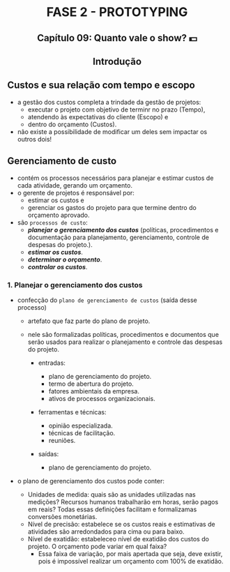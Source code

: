 <div id="fase02" align="center">
<h1>FASE 2 - PROTOTYPING</h1>
<h2>Capítulo 09: Quanto vale o show? 💵</h2>
</div>

<div align="center">

## Introdução

</div>

## Custos e sua relação com tempo e escopo

- a gestão dos custos completa a trindade da gestão de projetos:
  - executar o projeto com objetivo de terminr no prazo (Tempo), 
  - atendendo às expectativas do cliente (Escopo) e 
  - dentro do orçamento (Custos).
- não existe a possibilidade de modificar um deles sem impactar os outros dois!

## Gerenciamento de custo

- contém os processos necessários para planejar e estimar custos de cada atividade, gerando um orçamento.
- o gerente de projetos é responsável por:
  - estimar os custos e
  - gerenciar os gastos do projeto para que termine dentro do orçamento aprovado.
- são `processos de custo`:
  - ***planejar o gerenciamento dos custos*** (políticas, procedimentos e documentação para planejamento, gerenciamento, controle de despesas do projeto.).
  - ***estimar os custos***.
  - ***determinar o orçamento***.
  - ***controlar os custos***.

### 1. Planejar o gerenciamento dos custos

- confecção do `plano de gerenciamento de custos` (saída desse processo)
  - artefato que faz parte do plano de projeto.
  - nele são formalizadas políticas, procedimentos e documentos que serão usados para realizar o planejamento e controle das despesas do projeto.

    - entradas: 
      - plano de gerenciamento do projeto.
      - termo de abertura do projeto.
      - fatores ambientais da empresa.
      - ativos de processos organizacionais.

    - ferramentas e técnicas:
      - opinião especializada.
      - técnicas de facilitação.
      - reuniões.

    - saídas:
      - plano de gerenciamento do projeto.

- o plano de gerenciamento dos custos pode conter:
  - Unidades de medida: quais são as unidades utilizadas nas medições? Recursos humanos trabalharão em horas, serão pagos em reais? Todas essas definições facilitam e formalizamas conversões monetárias.
  - Nível de precisão: estabelece se os custos reais e estimativas de atividades são arredondados para cima ou para baixo.
  - Nível de exatidão: estabeleceo nível de exatidão dos custos do projeto. O orçamento pode variar em qual faixa?
    - Essa faixa de variação, por mais apertada que seja, deve existir, pois é impossível realizar um orçamento com 100% de exatidão.